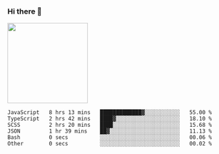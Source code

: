 ### Hi there 👋

<!--
**hwolf0610/hwolf0610** is a ✨ _special_ ✨ repository because its `README.md` (this file) appears on your GitHub profile.

Here are some ideas to get you started:

- 🔭 I’m currently working on ...
- 🌱 I’m currently learning ...
- 👯 I’m looking to collaborate on ...
- 🤔 I’m looking for help with ...
- 💬 Ask me about ...
- 📫 How to reach me: ...
- 😄 Pronouns: ...
- ⚡ Fun fact: ...
-->

<img height="180em" src="https://github-readme-stats.vercel.app/api?username=hwolf0610&show_icons=true&hide_border=true&&count_private=true&include_all_commits=true" />


<!--START_SECTION:waka-->

```text
JavaScript   8 hrs 13 mins   █████████████▓░░░░░░░░░░░   55.00 %
TypeScript   2 hrs 42 mins   ████▓░░░░░░░░░░░░░░░░░░░░   18.10 %
SCSS         2 hrs 20 mins   ████░░░░░░░░░░░░░░░░░░░░░   15.68 %
JSON         1 hr 39 mins    ██▓░░░░░░░░░░░░░░░░░░░░░░   11.13 %
Bash         0 secs          ░░░░░░░░░░░░░░░░░░░░░░░░░   00.06 %
Other        0 secs          ░░░░░░░░░░░░░░░░░░░░░░░░░   00.02 %
```

<!--END_SECTION:waka-->
